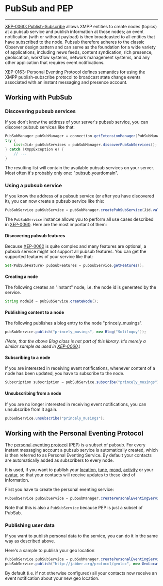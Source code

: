 # PubSub and PEP
---

[XEP-0060: Publish-Subscribe][PubSub] allows XMPP entities to create nodes (topics) at a pubsub service and publish information at those nodes; an event notification (with or without payload) is then broadcasted to all entities that have subscribed to the node. Pubsub therefore adheres to the classic Observer design pattern and can serve as the foundation for a wide variety of applications, including news feeds, content syndication, rich presence, geolocation, workflow systems, network management systems, and any other application that requires event notifications.

[XEP-0163: Personal Eventing Protocol][PEP] defines semantics for using the XMPP publish-subscribe protocol to broadcast state change events associated with an instant messaging and presence account.

## Working with PubSub

### Discovering pubsub services

If you don't know the address of your server\'s pubsub service, you can discover pubsub services like that:

```java
PubSubManager pubSubManager = connection.getExtensionManager(PubSubManager.class);
try {
    List<Jid> pubSubServices = pubSubManager.discoverPubSubServices();
} catch (XmppException e) {
    // ...
}
```

The resulting list will contain the available pubsub services on your server. Most often it's probably only one: \"pubsub.yourdomain\".

### Using a pubsub service

If you know the address of a pubsub service (or after you have discovered it), you can now create a pubsub service like this:

```java
PubSubService pubSubService = pubSubManager.createPubSubService(Jid.valueOf("pubsub.yourdomain"));
```

The ```PubSubService``` instance allows you to perform all use cases described in [XEP-0060][PubSub]. Here are the most important of them:

#### Discovering pubsub features

Because [XEP-0060][PubSub] is quite complex and many features are optional, a pubsub service might not support all pubsub features. You can get the supported features of your service like that:

```java
Set<PubSubFeature> pubSubFeatures = pubSubService.getFeatures();
```

#### Creating a node

The following creates an \"instant\" node, i.e. the node id is generated by the service.

```java
String nodeId = pubSubService.createNode();
```


#### Publishing content to a node

The following publishes a blog entry to the node \"princely_musings\".

```java
pubSubService.publish("princely_musings", new Blog("Soliloquy"));
```

*(Note, that the above Blog class is not part of this library. It\'s merely a similar sample as used in [XEP-0060][PubSub].)*

#### Subscribing to a node

If you are interested in receiving event notifications, whenever content of a node has been updated, you have to subscribe to the node.

```java
Subscription subscription = pubSubService.subscribe("princely_musings");
```

#### Unsubscribing from a node

If you are no longer interested in receiving event notifications, you can unsubscribe from it again.

```java
pubSubService.unsubscribe("princely_musings");
```

## Working with the Personal Eventing Protocol

The [personal eventing protocol][PEP] (PEP) is a subset of pubsub. For every instant messaging account a pubsub service is automatically created, which is then referred to as Personal Eventing Service. By default your contacts are automatically added as subscribers to every node.

It is used, if you want to publish your [location][GeoLocation], [tune][Tune], [mood][Mood], [activity][Activity] or your [avatar][Avatar], so that your contacts will receive updates to these kind of information.

First you have to create the personal eventing service:

```java
PubSubService pubSubService = pubSubManager.createPersonalEventingService();
```

Note that this is also a ```PubSubService``` because PEP is just a subset of PubSub.

### Publishing user data

If you want to publish personal data to the service, you can do it in the same way as described above.

Here's a sample to publish your geo location:

```java
PubSubService pubSubService = pubSubManager.createPersonalEventingService();
pubSubService.publish("http://jabber.org/protocol/geoloc", new GeoLocation(45.44, 12.33));
```

By default (i.e. if not otherwise configured) all your contacts now receive an event notification about your new geo location.





[GeoLocation]: http://xmpp.org/extensions/xep-0080.html "XEP-0080: User Location"
[Mood]: http://xmpp.org/extensions/xep-0107.html "XEP-0107: User Mood"
[Activity]: http://xmpp.org/extensions/xep-0108.html "XEP-0108: User Activity"
[Avatar]: http://xmpp.org/extensions/xep-0084.html "XEP-0084: User Avatar"
[Tune]: http://xmpp.org/extensions/xep-0118.html "XEP-0118: User Tune"
[PubSub]: http://xmpp.org/extensions/xep-0060.html "XEP-0060: Publish-Subscribe"
[PEP]: http://xmpp.org/extensions/xep-0163.html "XEP-0163: Personal Eventing Protocol"